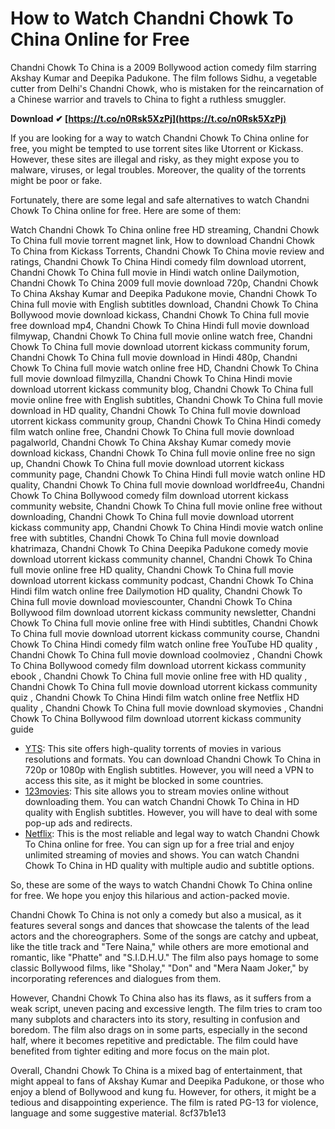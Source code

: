# How to Watch Chandni Chowk To China Online for Free
 
Chandni Chowk To China is a 2009 Bollywood action comedy film starring Akshay Kumar and Deepika Padukone. The film follows Sidhu, a vegetable cutter from Delhi's Chandni Chowk, who is mistaken for the reincarnation of a Chinese warrior and travels to China to fight a ruthless smuggler.
 
**Download ✔ [https://t.co/n0Rsk5XzPj](https://t.co/n0Rsk5XzPj)**


 
If you are looking for a way to watch Chandni Chowk To China online for free, you might be tempted to use torrent sites like Utorrent or Kickass. However, these sites are illegal and risky, as they might expose you to malware, viruses, or legal troubles. Moreover, the quality of the torrents might be poor or fake.
 
Fortunately, there are some legal and safe alternatives to watch Chandni Chowk To China online for free. Here are some of them:
 
Watch Chandni Chowk To China online free HD streaming,  Chandni Chowk To China full movie torrent magnet link,  How to download Chandni Chowk To China from Kickass Torrents,  Chandni Chowk To China movie review and ratings,  Chandni Chowk To China Hindi comedy film download utorrent,  Chandni Chowk To China full movie in Hindi watch online Dailymotion,  Chandni Chowk To China 2009 full movie download 720p,  Chandni Chowk To China Akshay Kumar and Deepika Padukone movie,  Chandni Chowk To China full movie with English subtitles download,  Chandni Chowk To China Bollywood movie download kickass,  Chandni Chowk To China full movie free download mp4,  Chandni Chowk To China Hindi full movie download filmywap,  Chandni Chowk To China full movie online watch free,  Chandni Chowk To China full movie download utorrent kickass community forum,  Chandni Chowk To China full movie download in Hindi 480p,  Chandni Chowk To China full movie watch online free HD,  Chandni Chowk To China full movie download filmyzilla,  Chandni Chowk To China Hindi movie download utorrent kickass community blog,  Chandni Chowk To China full movie online free with English subtitles,  Chandni Chowk To China full movie download in HD quality,  Chandni Chowk To China full movie download utorrent kickass community group,  Chandni Chowk To China Hindi comedy film watch online free,  Chandni Chowk To China full movie download pagalworld,  Chandni Chowk To China Akshay Kumar comedy movie download kickass,  Chandni Chowk To China full movie online free no sign up,  Chandni Chowk To China full movie download utorrent kickass community page,  Chandni Chowk To China Hindi full movie watch online HD quality,  Chandni Chowk To China full movie download worldfree4u,  Chandni Chowk To China Bollywood comedy film download utorrent kickass community website,  Chandni Chowk To China full movie online free without downloading,  Chandni Chowk To China full movie download utorrent kickass community app,  Chandni Chowk To China Hindi movie watch online free with subtitles,  Chandni Chowk To China full movie download khatrimaza,  Chandni Chowk To China Deepika Padukone comedy movie download utorrent kickass community channel,  Chandni Chowk To China full movie online free HD quality,  Chandni Chowk To China full movie download utorrent kickass community podcast,  Chandni Chowk To China Hindi film watch online free Dailymotion HD quality,  Chandni Chowk To China full movie download moviescounter,  Chandni Chowk To China Bollywood film download utorrent kickass community newsletter,  Chandni Chowk To China full movie online free with Hindi subtitles,  Chandni Chowk To China full movie download utorrent kickass community course,  Chandni Chowk To China Hindi comedy film watch online free YouTube HD quality ,  Chandni Chowk To China full movie download coolmoviez ,  Chandni Chowk To China Bollywood comedy film download utorrent kickass community ebook ,  Chandni Chowk To China full movie online free with HD quality ,  Chandni Chowk To China full movie download utorrent kickass community quiz ,  Chandni Chowk To China Hindi film watch online free Netflix HD quality ,  Chandni Chowk To China full movie download skymovies ,  Chandni Chowk To China Bollywood film download utorrent kickass community guide
 
- [YTS](https://yts.mx/movies/cc2c-2009): This site offers high-quality torrents of movies in various resolutions and formats. You can download Chandni Chowk To China in 720p or 1080p with English subtitles. However, you will need a VPN to access this site, as it might be blocked in some countries.
- [123movies](https://123moviesgo.su/chandni-chowk-to-china/): This site allows you to stream movies online without downloading them. You can watch Chandni Chowk To China in HD quality with English subtitles. However, you will have to deal with some pop-up ads and redirects.
- [Netflix](https://www.netflix.com/title/70111470): This is the most reliable and legal way to watch Chandni Chowk To China online for free. You can sign up for a free trial and enjoy unlimited streaming of movies and shows. You can watch Chandni Chowk To China in HD quality with multiple audio and subtitle options.

So, these are some of the ways to watch Chandni Chowk To China online for free. We hope you enjoy this hilarious and action-packed movie.
  
Chandni Chowk To China is not only a comedy but also a musical, as it features several songs and dances that showcase the talents of the lead actors and the choreographers. Some of the songs are catchy and upbeat, like the title track and \"Tere Naina,\" while others are more emotional and romantic, like \"Phatte\" and \"S.I.D.H.U.\" The film also pays homage to some classic Bollywood films, like \"Sholay,\" \"Don\" and \"Mera Naam Joker,\" by incorporating references and dialogues from them.
 
However, Chandni Chowk To China also has its flaws, as it suffers from a weak script, uneven pacing and excessive length. The film tries to cram too many subplots and characters into its story, resulting in confusion and boredom. The film also drags on in some parts, especially in the second half, where it becomes repetitive and predictable. The film could have benefited from tighter editing and more focus on the main plot.
 
Overall, Chandni Chowk To China is a mixed bag of entertainment, that might appeal to fans of Akshay Kumar and Deepika Padukone, or those who enjoy a blend of Bollywood and kung fu. However, for others, it might be a tedious and disappointing experience. The film is rated PG-13 for violence, language and some suggestive material.
 8cf37b1e13
 
